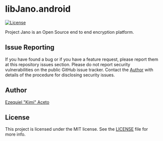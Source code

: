 libJano.android
============
[![License](https://img.shields.io/dub/l/vibe-d.svg?style=flat)](https://opensource.org/licenses/MIT)

Project Jano is an Open Source end to end encryption platform.

## Issue Reporting

If you have found a bug or if you have a feature request, please report them at this repository issues section. Please do not report security vulnerabilities on the public GitHub issue tracker. Contact the [Author](https://eaceto.dev) with details of the procedure for disclosing security issues.

## Author

[Ezequiel "Kimi" Aceto](https://eaceto.dev)

## License

This project is licensed under the MIT license. See the [LICENSE](LICENSE.md) file for more info.
